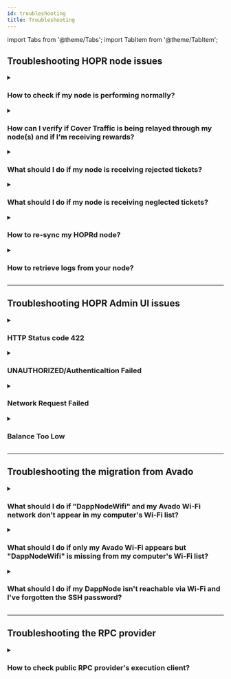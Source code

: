 ```yaml
---
id: troubleshooting
title: Troubleshooting
---
```


import Tabs from '@theme/Tabs';
import TabItem from '@theme/TabItem';

## Troubleshooting HOPR node issues

<details>
<summary> 
  
### How to check if my node is performing normally?  
</summary>

(**1**) Connect to your node via the [HOPR Admin UI](./node-management-admin-ui.md#access-the-hopr-admin-ui). If you encounter an error while trying to connect to your node, please refer to the [error codes](#troubleshooting-hopr-admin-ui-issues).

(**2**) Ensure you are using the latest versions of both **HOPRd** and the **HOPR Admin UI**. 

- You can check your current HOPRd node version on the "**INFO**" page under the "**Node**" section. To find the latest HOPRd version, visit [this link](./releases.md#hoprd-node-public-releases). 

- For the HOPR Admin UI version, check the bottom right corner of the interface. The most recent HOPR Admin UI version can be found [here](./releases.md#hopr-admin-ui-public-releases).

(**3**) On the "**INFO**" page, navigate to the "**Network**" section and ensure the "**Eligible**" status displays "**Yes**." If your node was recently created, it must be fully synced (**100%**) before it becomes eligible.

(**4**) In the "**INFO**" page, under the "**Network**" section, verify that the "**Sync process**" is at "**100%**."

(**5**) In the "**INFO**" page, check the "**Balances**" section and confirm that the "**xDai: Node**" balance is at least "**0.03 xDai**."

(**6**) In the "**INFO**" page, scroll to the "**Nodes on the network**" section and ensure the "**Announced**" node count exceeds **700** and the "**Connected**" node count is above **150**.

(**7**) On the "**TICKETS**" page, ensure that there are no "**Neglected**" or "**Rejected**" tickets.

(**8**) On the "**PEERS**" page, ensure that most of your peers have 100% quality (assuming your node has been running for at least 1 hour).

For DAppNode users, if the peer quality is below 100%, follow these steps:

- Connect to your DAppNode and navigate to the [HOPR package Config tab](http://my.dappnode/packages/my/hopr.public.dappnode.eth/config).
   
- In the bottom-right corner, click "**SHOW ADVANCED EDITOR**".

- Check the values for "**HOPRD_HEARTBEAT_INTERVAL**" and ensure it is set to the default value of "**20**". Similarly, confirm that "**HOPRD_HEARTBEAT_THRESHOLD**" is set to its default value of "**60**".

(**9**) On the "**CHANNELS: IN**" page, review the "**Unredeemed**" column for each incoming payment channel. Ensure that the values do not exceed **20%** above the threshold (the default threshold for ticket redemption is **30 wxHOPR**). If you’ve set a custom threshold, make sure the unredeemed value remains within **20%** of your custom setting.

The redemption process works as follows: once the unredeemed value reaches **30 wxHOPR** (or your custom threshold), the system will automatically trigger a redemption in the next ticket distribution cycle. To ensure optimal performance, it’s recommended that unredeemed values stay within **20%** of the threshold to prevent delays in the redemption process.

(**10**) Visit [HOPR Network Dashboard](https://network.hoprnet.org/dashboard) and search for your node by entering your **Peer ID**. If your node appears, it indicates that it is reachable by network nodes, including Cover Traffic nodes and community nodes.
 
**Note:** If one of above mentioned steps doesn't meet requirements, please refer to the topics on this troubleshooting page. If you are still unable to find a solution, feel free to reach out to the Ambassadors via Telegram or Discord channels for further assistance.
</details>

<details>
<summary> 
  
### How can I verify if Cover Traffic is being relayed through my node(s) and if I'm receiving rewards?
</summary>

(**1**) Ensure your node is functioning correctly by following the steps outlined in the [troubleshooting guide](#how-to-check-if-my-node-is-performing-normally).
 
(**2**) Connect to your node via the [HOPR Admin UI](./node-management-admin-ui.md#access-the-hopr-admin-ui). If you encounter an error while trying to connect to your node, refer to the [error codes](#troubleshooting-hopr-admin-ui-issues).

(**3**) On the "**CHANNELS: IN**" page, ensure you have at least 5 incoming payment channels from the following Cover Traffic nodes:

```md
0xd30f8f6e5865d7ec947e101b1d6a183e9776ba40
0x5a5bf3d3ce59cd304f198b86c1a78adfadf31f83
0xa4642c066c1f8927db9d34abab599af784a2cff0
0xcbe8726c80cc0d7751b9545dd5a4b5b0e53e383d
0x764d3162a4024c5cba8817446ef563b27aa57598
```

(**4**) Under the "**Unredeemed**" column, you should see an increasing number of unredeemed tickets. By default, once a channel reaches **30 wxHOPR** in unredeemed tickets, it will aggregate and redeem them. After a successful redemption, the funds will be sent to your Safe address.
</details>

<details>
<summary> 
  
### What should I do if my node is receiving rejected tickets?
</summary>
If your node is receiving rejected tickets, several issues could be causing this, such as:

- Your node is not properly synced, which may indicate limitations with your RPC provider.
- There may be off-chain issues where the node deems tickets invalid and marks them as rejected.

Follow these steps to troubleshoot the issue:

(**1**) Connect to your node [via the HOPR Admin UI](./node-management-admin-ui.md#access-the-hopr-admin-ui).

(**2**) Navigate to the "**CHANNELS: IN**" page. Under the "**Unredeemed**" column, perform one of the following:

:::info  
We assume you haven't customized your node strategies, so the hardcoded minimum redeem ticket value is **30 wxHOPR**. If you’ve changed this, please refer to your customized **minimum_redeem_ticket_value**.  
:::

- (**a**) Check if there is a payment channel with **more than 34 - 35 wxHOPR** in unredeemed tokens. If so, close this specific payment channel to prevent receiving further rejected tickets.

- (**b**) If no payment channels have **more than 34 - 35 wxHOPR** in unredeemed tokens, close all incoming payment channels. Follow the guideline on how to do this [here](./interaction-with-node.md#close-incoming-channel). Please note that closing an incoming payment channel will result in the loss of unredeemed ticket value, which will be marked as neglected tickets because they were not redeemed.

(**3**) After completing either step **(a)** or **(b)** from **step 2**, go to the "**TICKETS**" page and monitor the "**Rejected value**." If the value continues to increase, take one of the following actions:

- (**a**) If you performed action **(a)** in **step 2**, close all incoming payment channels. Follow the guideline on how to do this [here](./interaction-with-node.md#close-incoming-channel). Please note that closing an incoming payment channel will result in the loss of unredeemed ticket value, which will be marked as neglected tickets because they were not redeemed. 

    If the "**Rejected value**" continues to increase after closing all channels, you will need to [re-sync your node](#how-to-re-sync-my-hoprd-node).

- (**b**) If you performed action **(b)** in **step 2**, proceed directly to [re-syncing your node](#how-to-re-sync-my-hoprd-node).

(**4**) If you continue receiving rejected tickets after re-syncing your node, please contact the HOPR Ambassadors via Telegram or Discord for further assistance.
</details>

<details>
<summary> 
  
### What should I do if my node is receiving neglected tickets? 
</summary>
There might be several causes on why your node received neglected tickets:

- Tickets are marked as neglected when you close an incoming payment channel with unredeemed value. Since the tickets were not redeemed during the closure, they will be labeled as neglected tickets. This typically occurs when your node experiences issues, such as rejected tickets. To prevent continuous loss of rewards, it’s important to address the underlying issue.

- When a payment channel is closed and the node's strategy value for "**on_close_redeem_single_tickets_value_min**" is set higher than the value of the channel’s individual tickets, those tickets will be marked as neglected. This happens because the ticket value does not meet the minimum threshold specified by the strategy. In this case, you need to customize your node strategies by following this [guide](./manage-node-strategies.md#create-and-apply-configuration-file-to-your-node).
</details>


<details>
<summary> 
  
### How to re-sync my HOPRd node?
</summary>
Please select platform to re-sync node:

<Tabs>
<TabItem value="docker_resync" label="Docker">

(**1**) **Stop your node**: follow this [guide](./node-operations.md#stop-your-hopr-node) to stop your HOPR node.

(**2**) **Backup your node**: ensure you back up your node before proceeding. Refer to this guide for detailed backup instructions follow this [guide](./backup-restore-update.md#backup-your-node-identity).

(**3**) **Delete the necessary files:** on your machine, navigate to the **.hoprd-db-dufour** folder. Inside, locate the **db** folder and delete these files:

```md
hopr_index.db
hopr_index.db-shm
hopr_index.db-wal
```

**P.S.** If some files are missing, that's okay. Just ensure that the specified files mentioned above are removed.

(**4**) **Start your node**: once the cleanup is done, start your node again by following this [guide](./node-operations.md#start-your-hopr-node).

</TabItem>
<TabItem value="dappnode_resync" label="Dappnode">

(**1**) **Connect to your DAppNode dashboard**.

(**2**) **Backup your node**: Before proceeding with the re-sync process, ensure you back up your node:

- Go to the [HOPR package Backup page](http://my.dappnode/packages/my/hopr.public.dappnode.eth/backup).
- Click "**Backup now**" and download the archived file "**hopr.public.dappnode.eth_backup.tar.xz**" to your computer. Make an additional copy and store it securely on your computer.

(**3**) **Unarchive and clean up files**: This step is necessary to force your node to re-sync without affecting the tickets data.

- Create a temporary folder, copy the archived file "**hopr.public.dappnode.eth_backup.tar.xz**" into the folder, and use an archiving tool to extract it.
- After extracting the file, navigate to the "**db**" folder, then into the second "**db**" folder, and delete the following files:

    ```md
    hopr_index.db
    hopr_index.db-shm
    hopr_index.db-wal
    ```

    **P.S.** If some files are missing, that's okay. Just ensure that the files listed above are deleted.

- Open your **Terminal** (macOS/Linux) or **Command Prompt** (Windows), and navigate to the temporary folder where you extracted the files (**db**, **config**, **identity**).
- Execute the following command to re-archive the files into a new archive named "**hopr.public.dappnode.eth_backup_resync.tar.xz**" with the changes:

    ```md
    tar -cJf hopr.public.dappnode.eth_backup_resync.tar.xz db config identity
    ```

(**4**) **Remove the volume for the HOPR package**: Go to the [Info tab](http://my.dappnode/packages/my/hopr.public.dappnode.eth/info). Under the "**All volumes**" section, locate the volume size and click the "**trash can**" icon to remove the package volume. This will delete the package storage, including all databases.

(**5**) **Restore the modified backup file**: Go to the [Backup tab](http://my.dappnode/packages/my/hopr.public.dappnode.eth/backup), click "**Restore**", and select the modified archive "**hopr.public.dappnode.eth_backup_resync.tar.xz**". On the "**Restoring backup**" popup, click "**Restore**". Once you receive the notification message "Restored backup for HOPR", the process has been completed successfully.

(**6**) **Verify the restore process**: Go to the [Logs tab](http://my.dappnode/packages/my/hopr.public.dappnode.eth/logs). In the logs, you should see syncing process lines, indicating the restore was successful and the re-sync process is underway. Wait for the node to fully sync to 100%.

Example log:

```md
2024-09-26T06:48:50.267519Z  INFO ThreadId(18) chain_indexer::block: Sync progress 2.94% @ block 29897241
```
</TabItem>
</Tabs>
</details>

<details>
<summary> 
  
### How to retrieve logs from your node?
</summary>

<Tabs>
<TabItem value="docker_resync" label="Docker">

(**1**) Connect to your machine and execute the command `docker ps`. This will provide you with a list of Docker containers you are currently running. Among them, locate the container with the label "**europe-west3-docker.pkg.dev/hoprassociation/docker-images/hoprd:stable**" and note the "**container ID**".

(**2**) Get the logs from the docker container using the following command: `docker logs -t <Your_Container_ID> >> <File_name.log>`. Replace "**\<Your_Container_ID\>**" with your docker container ID. Replace "**\<File_name.log\>**" with your container ID and "**\<File_name.log\>**" with your chosen file name. After executing the command, wait until it finishes writing the logs to the file.

Example:

```md
docker logs -t 4951b2990936 >> logs_from_hopr_node.log
```
</TabItem>
<TabItem value="dappnode_resync" label="Dappnode">

(**1**) Connect to your Dappnode dashboard.

(**2**) Go to the [HOPR package logs page](http://my.dappnode/packages/my/hopr.public.dappnode.eth/logs).

(**3**) On the right side, click the "**Download all**" button to download HOPR node logs.

</TabItem>
</Tabs>
</details>

---

## Troubleshooting HOPR Admin UI issues

<details>
<summary>

### HTTP Status code 422
</summary>

**Error description**: Your RPC provider is either not working or functioning incorrectly.

**Error message**:

```md
Error fetching: {"name":"APIError","status":422,"statusText":"Unprocessable Entity","description":"HTTP Status code 422"}
```
</details>

<details>
<summary>

### UNAUTHORIZED/Authenticaltion Failed
</summary>

**Error description**: If you provided incorrect security token.

**Error message**:

```md
ERROR
Unable to connect.
Error fetching: {"status":"UNAUTHORIZED","error":"authentication failed"}
```
</details>

<details>
<summary>

### Network Request Failed
</summary>

**Error description**: If HOPR Admin can't connect to your node, please check if the provided API endpoint is correct, or if your node is working.

**Error message**:

```md
ERROR
Unable to connect.
Unknown error: "Network request failed"
```
</details>

<details>
<summary>

### Balance Too Low
</summary>

**Error description**: When your node has just been created, it will not be funded. You can't connect to the unfunded node.

**Error message**:

```md
ERROR
Unable to connect.
Your xDai balance seems to low to operate the node.
Please top up your node.
Address: 0xa6512ad...657730b0313
```
</details>

---

## Troubleshooting the migration from Avado

<details>
<summary>

### What should I do if "DappNodeWifi" and my Avado Wi-Fi network don't appear in my computer's Wi-Fi list?
</summary>

Please select connection method to your Avado device:

<Tabs>
<TabItem value="migration_method_ssh" label="Connect using SSH">

#### 1. Find your Avado internal IP address

(**1**) To locate the internal IP address of your Avado device, first connect to your router. Please follow only the specific step outlined in [this guide](./port-forwarding.md#2-find-your-routers-gateway-ip-address) to identify your router's gateway IP address.

(**2**) Log in to your router by entering the router's gateway IP address into your browser's address bar. Since router interfaces vary, search for sections labeled "**DHCP Clients**," "**Connected Devices**," or "**Connected Clients**." Within this section, look for the client named "**dappnode**" to find its associated IP address.

#### 2. Connect to your Avado device

(**1**) Connect to your Avado device by entering the following command into your terminal/windows powershell:

```md
ssh dappnode@<avado_internal_ip_address>
```

Please replace "**\<avado_internal_ip_address>**" with your Avado internal IP address.

Example:

```md
ssh dappnode@192.168.5.68
```

(**2**) If this is your first time connecting via SSH, you'll be prompted to confirm the connection to your node. Type **yes** and press enter. Next, you'll be asked to enter a password; the default password is `dappnode.s0`.

**Important**: On Linux systems, the password entry will not display characters as you type. Ensure you enter the password correctly before pressing enter.

#### 3. Finalise migration process

(**1**) Once you've logged in, install "**kbd**" package:

```md
sudo apt-get install -y kbd
```

(**2**) Install the prerequisites using the following command:

```md
sudo wget -O - https://prerequisites.dappnode.io | sudo bash
```

(**3**) Install the dappnode package using the following command:

```md
sudo wget -O - https://installer.dappnode.io | sudo bash
```

(**4**) Once the installation is complete, please restart your Avado device by executing the following command:

```md
sudo reboot
```

(**5**) Please wait 5 minutes, then check if "**DappNodeWifi**" appears in your computer's Wi-Fi list. The default Wi-Fi password for DappNode is `dappnode`.
</TabItem>
<TabItem value="migration_method_external" label="Connect using external monitor and keyboard">

#### 1. Prerequisites for connection to your Avado device

Make sure you have:

- An external monitor & HDMI cable.
- External keyboard.

#### 2. Connect to your Avado device

(**1**) Connect your monitor to your Avado device using an HDMI cable.

(**2**) Connect an external keyboard to your Avado device.

(**3**) Connect an Ethernet cable to your Avado device.

(**4**) Power on your monitor and Avado device, and wait for the login screen to appear. Log in using the following default credentials:

```bash
Username: dappnode
Password: dappnode.s0
```

**Important**: On Linux systems, the password entry will not display characters as you type. Ensure you enter the password correctly before pressing enter.

#### 3. Finalise migration process

(**1**) Once you've logged in, install "**kbd**" package:

```md
sudo apt-get install -y kbd
```

(**2**) Install the prerequisites using the following command:

```md
sudo wget -O - https://prerequisites.dappnode.io | sudo bash
```

(**3**) Install the dappnode package using the following command:

```md
sudo wget -O - https://installer.dappnode.io | sudo bash
```

(**4**) Once the installation is complete, please restart your Avado device by executing the following command:

```md
sudo reboot
```

(**5**) Please wait 5 minutes, then check if "**DappNodeWifi**" appears in your computer's Wi-Fi list. The default Wi-Fi password for DappNode is `dappnode`.

</TabItem>
</Tabs>

</details>

<details>
<summary>

### What should I do if only my Avado Wi-Fi appears but "DappNodeWifi" is missing from my computer's Wi-Fi list?
</summary>

If the Avado Wi-Fi appears on your computer's Wi-Fi list, it suggests a problem with the USB's boot settings, as the device did not attempt to initiate the installation process. Please select connection method to your Avado device:

<Tabs>
<TabItem value="migration_method_ssh_avado" label="Connect using SSH">

#### 1. Prerequisites for connection to your Avado device

Make sure you have:

- Physical access to your Avado device
- Micro Phillips head screwdriver
- A bootable USB stick with Dappnode software

#### 2. Avado disassembly guide: accessing the internal battery

(**1**) Remove the power cable and any other cables from your Avado device.

(**2**) Detach the bottom panel of your Avado using a micro Phillips screwdriver.

(**3**) Carefully release the RAM module by gently pushing the two clips outward. The module will pop up slightly. Remove the angled module to expose the circular battery located beneath it.

(**4**) Remove the battery and wait **10 minutes**.

(**5**) Reinsert the battery and the RAM module into the device, then secure the bottom panel by replacing and tightening the screws.

(**5**) Re-attach the power supply and ethernet cable.

#### 3. Finalise migration process

(**1**) Power on the Avado device for **2 minutes**.

(**2**) Turn off Avado device.

(**3**) Insert the **bootable USB stick containing the Dappnode software** and power the device back on.

(**4**) Leave the device running for **15 minutes**, then turn it off.

(**5**) Remove the USB stick and power on the device again.

(**6**) Wait for **5 minutes** and check if "**DappNodeWifi**" has appeared in your computer's wifi list. The default Wi-Fi password for DappNode is `dappnode`.
</TabItem>
<TabItem value="migration_method_external_avado" label="Connect using external monitor and keyboard">

#### 1. Prerequisites for connection to your Avado device

Make sure you have:

- An external monitor & HDMI cable.
- External keyboard.
- A bootable USB stick with Dappnode software

#### 2. Connect to your Avado device

(**1**) Connect your monitor to your Avado device using an HDMI cable.

(**2**) Connect an external keyboard to your Avado device.

(**3**) Connect an Ethernet cable to your Avado device.

(**4**) Attach the **bootable USB stick containing the Dappnode software** to any Avado USB port.

#### 3. Finalise migration process

(**1**) Power on your monitor and Avado device and start pressing the "**Esc**" key until you enter the "**BIOS**". This should be visible on the monitor you have connected.

(**2**) Use the arrow keys to navigate to the "**Boot**" tab.

(**3**) Under "**Boot Option Priorities**", select "**Boot Option #**" and then change it to your attached USB.

(**4**) Now, using your arrow keys, navigate to the "**Save & Exit**" tab and save your settings.

(**5**) Your device should now restart and begin booting from your attached bootable USB stick with Dappnode software. You can now resume the [initial installation method](./ac-migration-from-legacy.md#3-finalise-migration-process) but now starting directly from the **3rd step**.
</TabItem>
</Tabs>
</details>

<details>
<summary>

### What should I do if my DappNode isn't reachable via Wi-Fi and I've forgotten the SSH password?
</summary>

If you've forgotten the SSH password and cannot access your DappNode, you will need to physically connect to the device and perform a reinstall of the DappNode software.

#### 1. Prerequisites for connection to your Avado device

Make sure you have:

- An external monitor & HDMI cable.
- External keyboard.
- A bootable USB stick with Dappnode software

#### 2. Connect to your Avado device

(**1**) Connect your monitor to your Avado device using an HDMI cable.

(**2**) Connect an external keyboard to your Avado device.

(**3**) Connect an Ethernet cable to your Avado device.

(**4**) Attach the **bootable USB stick containing the Dappnode software** to any Avado USB port.

#### 3. Finalise migration process

(**1**) Power on your monitor and Avado device and start pressing the "**Esc**" key until you enter the "**BIOS**". This should be visible on the monitor you have connected.

(**2**) Use the arrow keys to navigate to the "**Boot**" tab.

(**3**) Under "**Boot Option Priorities**", select "**Boot Option #**" and then change it to your attached USB.

(**4**) Now, using your arrow keys, navigate to the "**Save & Exit**" tab and save your settings.

(**5**) Your device should now restart and begin booting from your attached bootable USB stick with Dappnode software. You can now resume the [initial installation method](./ac-migration-from-legacy.md#3-finalise-migration-process) but now starting directly from the **3rd step**.
</details>

---

## Troubleshooting the RPC provider

<details>
<summary> 

### How to check public RPC provider's execution client?
</summary>
To ensure your RPC provider uses the Nethermind execution client:

(**1**) Visit [Etherflow](https://etherflow.quiknode.io) and enter your RPC endpoint.

(**2**) Select **web3_clientVersion** and send the request.

(**3**) Verify that the response indicates the use of the Nethermind execution client.
</details>